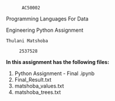           AC50002

Programming Languages For Data 

  Engineering Python Assignment

    Thulani Matshoba

         2537528

**In this assignment has the following files:**
1. Python Assignment - Final .ipynb
2. Final_Result.txt
3. matshoba_values.txt
4. matshoba_trees.txt
